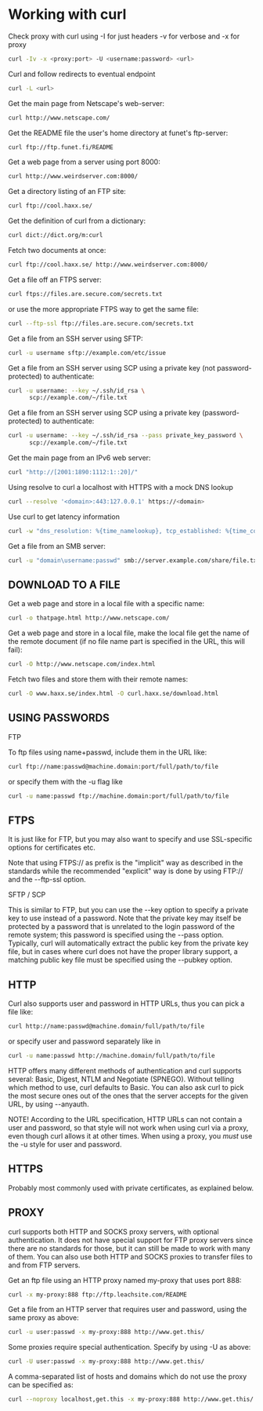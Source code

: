 # Working with curl

Check proxy with curl using -I for just headers -v for verbose and -x for proxy

```sh
curl -Iv -x <proxy:port> -U <username:password> <url>
```

Curl and follow redirects to eventual endpoint

```sh
curl -L <url>
```

Get the main page from Netscape's web-server:

```sh
curl http://www.netscape.com/
```

Get the README file the user's home directory at funet's ftp-server:

```sh
curl ftp://ftp.funet.fi/README
```

Get a web page from a server using port 8000:

```sh
curl http://www.weirdserver.com:8000/
```

Get a directory listing of an FTP site:

```sh
curl ftp://cool.haxx.se/
```

Get the definition of curl from a dictionary:

```sh
curl dict://dict.org/m:curl
```

Fetch two documents at once:

```sh
curl ftp://cool.haxx.se/ http://www.weirdserver.com:8000/
```

Get a file off an FTPS server:

```sh
curl ftps://files.are.secure.com/secrets.txt
```

or use the more appropriate FTPS way to get the same file:

```sh
curl --ftp-ssl ftp://files.are.secure.com/secrets.txt
```

Get a file from an SSH server using SFTP:

```sh
curl -u username sftp://example.com/etc/issue
```

Get a file from an SSH server using SCP using a private key
(not password-protected) to authenticate:

```sh
curl -u username: --key ~/.ssh/id_rsa \ 
      scp://example.com/~/file.txt
```

Get a file from an SSH server using SCP using a private key
(password-protected) to authenticate:

```sh
curl -u username: --key ~/.ssh/id_rsa --pass private_key_password \ 
      scp://example.com/~/file.txt
```

Get the main page from an IPv6 web server:

```sh
curl "http://[2001:1890:1112:1::20]/"
```

Using resolve to curl a localhost with HTTPS with a mock DNS lookup

```sh
curl --resolve '<domain>:443:127.0.0.1' https://<domain>
```

Use curl to get latency information

```sh
curl -w "dns_resolution: %{time_namelookup}, tcp_established: %{time_connect}, ssl_handshake_done: %{time_appconnect}, TTFB: %{time_starttransfer}\n" -o /dev/null -s "<url>"
```

Get a file from an SMB server:

```sh
curl -u "domain\username:passwd" smb://server.example.com/share/file.txt
```

## DOWNLOAD TO A FILE

Get a web page and store in a local file with a specific name:

```sh
curl -o thatpage.html http://www.netscape.com/
```

Get a web page and store in a local file, make the local file get the name
of the remote document (if no file name part is specified in the URL, this
will fail):

```sh
curl -O http://www.netscape.com/index.html
```

Fetch two files and store them with their remote names:

```sh
curl -O www.haxx.se/index.html -O curl.haxx.se/download.html
```

## USING PASSWORDS

FTP

To ftp files using name+passwd, include them in the URL like:

```sh
curl ftp://name:passwd@machine.domain:port/full/path/to/file
```

or specify them with the -u flag like

```sh
curl -u name:passwd ftp://machine.domain:port/full/path/to/file
```

## FTPS

It is just like for FTP, but you may also want to specify and use
SSL-specific options for certificates etc.

Note that using FTPS:// as prefix is the "implicit" way as described in the
standards while the recommended "explicit" way is done by using FTP:// and
the --ftp-ssl option.

SFTP / SCP

This is similar to FTP, but you can use the --key option to specify a
private key to use instead of a password. Note that the private key may
itself be protected by a password that is unrelated to the login password
of the remote system; this password is specified using the --pass option.
Typically, curl will automatically extract the public key from the private
key file, but in cases where curl does not have the proper library support,
a matching public key file must be specified using the --pubkey option.

## HTTP

Curl also supports user and password in HTTP URLs, thus you can pick a file
like:

```sh
curl http://name:passwd@machine.domain/full/path/to/file
```

or specify user and password separately like in

```sh
curl -u name:passwd http://machine.domain/full/path/to/file
```

HTTP offers many different methods of authentication and curl supports
several: Basic, Digest, NTLM and Negotiate (SPNEGO). Without telling which
method to use, curl defaults to Basic. You can also ask curl to pick the
most secure ones out of the ones that the server accepts for the given URL,
by using --anyauth.

NOTE! According to the URL specification, HTTP URLs can not contain a user
and password, so that style will not work when using curl via a proxy, even
though curl allows it at other times. When using a proxy, you _must_ use
the -u style for user and password.

## HTTPS

Probably most commonly used with private certificates, as explained below.

## PROXY

curl supports both HTTP and SOCKS proxy servers, with optional authentication.
It does not have special support for FTP proxy servers since there are no
standards for those, but it can still be made to work with many of them. You
can also use both HTTP and SOCKS proxies to transfer files to and from FTP
servers.

Get an ftp file using an HTTP proxy named my-proxy that uses port 888:

```sh
curl -x my-proxy:888 ftp://ftp.leachsite.com/README
```

Get a file from an HTTP server that requires user and password, using the
same proxy as above:

```sh
curl -u user:passwd -x my-proxy:888 http://www.get.this/
```

Some proxies require special authentication. Specify by using -U as above:

```sh
curl -U user:passwd -x my-proxy:888 http://www.get.this/
```

A comma-separated list of hosts and domains which do not use the proxy can
be specified as:

```sh
curl --noproxy localhost,get.this -x my-proxy:888 http://www.get.this/
```
